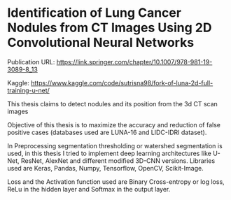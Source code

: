 # Identification of Lung Cancer Nodules from CT Images Using 2D Convolutional Neural Networks

Publication URL: https://link.springer.com/chapter/10.1007/978-981-19-3089-8_13

Kaggle: https://www.kaggle.com/code/sutrisna98/fork-of-luna-2d-full-training-u-net/ 

This thesis claims to detect nodules and its position from the 3d CT scan images

Objective of this thesis is to maximize the accuracy and reduction of false positive cases (databases used are LUNA-16 and LIDC-IDRI dataset).

In Preprocessing segmentation thresholding or watershed segmentation is used, in this thesis I tried to implement deep learning architectures like U-Net, ResNet, AlexNet and different modified 3D-CNN versions. Libraries used are Keras, Pandas, Numpy, Tensorflow, OpenCV, Scikit-Image.

Loss and the Activation function used are Binary Cross-entropy or log loss, ReLu in the hidden layer and Softmax in the output layer.
